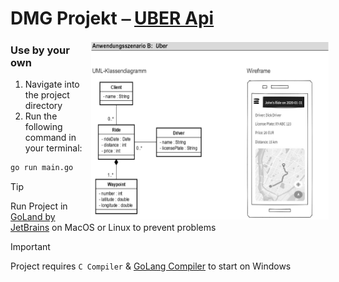 # DMG Projekt ⎯ [UBER Api](main.go)

<div style="position: relative; left: 5px;">
    <img src="Wireframe.png" width="380" height="285" align="right">
</div>

### Use by your own
1. Navigate into the project directory
2. Run the following command in your terminal:
```bash
go run main.go
```

> [!TIP]
> Run Project in [GoLand by JetBrains](https://www.jetbrains.com/de-de/go/) on MacOS or Linux to prevent problems

> [!IMPORTANT]
> Project requires `C Compiler` & [GoLang Compiler](https://go.dev/dl/) to start on Windows
